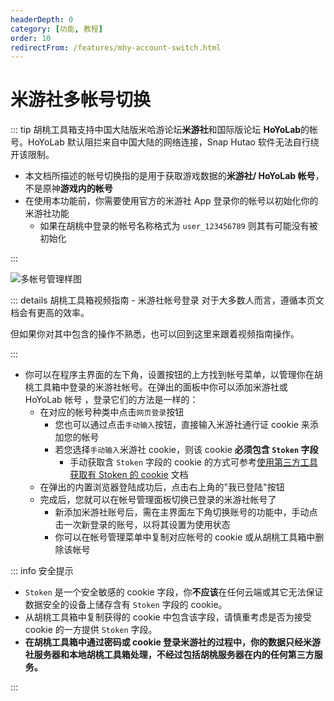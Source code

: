 ```yaml
---
headerDepth: 0
category: [功能, 教程]
order: 10
redirectFrom: /features/mhy-account-switch.html
---
```


# 米游社多帐号切换

::: tip
胡桃工具箱支持中国大陆版米哈游论坛**米游社**和国际版论坛 **HoYoLab**的帐号。HoYoLab 默认阻拦来自中国大陆的网络连接，Snap Hutao 软件无法自行绕开该限制。

- 本文档所描述的帐号切换指的是用于获取游戏数据的**米游社/ HoYoLab 帐号**，不是原神**游戏内的帐号**
- 在使用本功能前，你需要使用官方的米游社 App 登录你的帐号以初始化你的米游社功能
  - 如果在胡桃中登录的帐号名称格式为 `user_123456789` 则其有可能没有被初始化

:::

![多帐号管理样图](https://img.alicdn.com/imgextra/i4/1797064093/O1CN01E3ojiY1g6dvI9mG8y_!!1797064093.png_.webp)

::: details 胡桃工具箱视频指南 - 米游社帐号登录
对于大多数人而言，遵循本页文档会有更高的效率。

但如果你对其中包含的操作不熟悉，也可以回到这里来跟着视频指南操作。

<BiliBili bvid="BV1j84y1L7N9" />
:::

- 你可以在程序主界面的左下角，设置按钮的上方找到帐号菜单，以管理你在胡桃工具箱中登录的米游社帐号。在弹出的面板中你可以添加米游社或 HoYoLab 帐号
  ，登录它们的方法是一样的：
  - 在对应的帐号种类中点击`网页登录`按钮
    - 您也可以通过点击`手动输入`按钮，直接输入米游社通行证 cookie 来添加您的帐号
    - 若您选择`手动输入`米游社 cookie，则该 cookie **必须包含 `Stoken` 字段**
      - 手动获取含 `Stoken` 字段的 cookie 的方式可参考[使用第三方工具获取有 Stoken 的 cookie](../advanced/get-stoken-cookie-from-the-third-party.md) 文档
  - 在弹出的内置浏览器登陆成功后，点击右上角的"我已登陆"按钮
  - 完成后，您就可以在帐号管理面板切换已登录的米游社帐号了
    - 新添加米游社账号后，需在主界面左下角切换账号的功能中，手动点击一次新登录的账号，以将其设置为使用状态
    - 你可以在帐号管理菜单中复制对应帐号的 cookie 或从胡桃工具箱中删除该帐号

::: info 安全提示

- `Stoken` 是一个安全敏感的 cookie 字段，你**不应该**在任何云端或其它无法保证数据安全的设备上储存含有 `Stoken` 字段的 cookie。
- 从胡桃工具箱中复制获得的 cookie 中包含该字段，请慎重考虑是否为接受 cookie 的一方提供 `Stoken` 字段。
- **在胡桃工具箱中通过密码或 cookie 登录米游社的过程中，你的数据只经米游社服务器和本地胡桃工具箱处理，不经过包括胡桃服务器在内的任何第三方服务。**

:::
